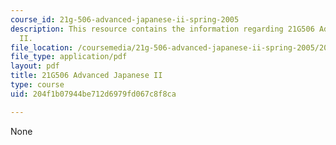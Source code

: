 ```yaml
---
course_id: 21g-506-advanced-japanese-ii-spring-2005
description: This resource contains the information regarding 21G506 Advanced Japanese
  II.
file_location: /coursemedia/21g-506-advanced-japanese-ii-spring-2005/204f1b07944be712d6979fd067c8f8ca_MIT21G_506S05_506hw4.pdf
file_type: application/pdf
layout: pdf
title: 21G506 Advanced Japanese II
type: course
uid: 204f1b07944be712d6979fd067c8f8ca

---
```

None